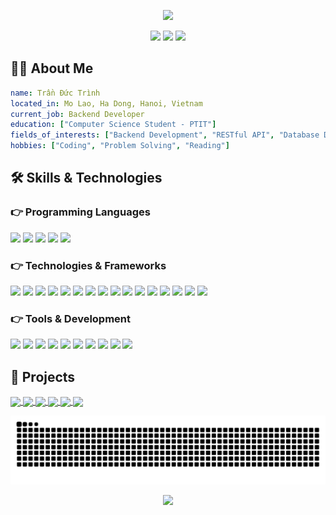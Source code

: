 <!-- Dynamic header with capsule-render -->
<p align="center">
  <img src="https://capsule-render.vercel.app/api?type=waving&color=gradient&height=200&section=header&text=Trần%20Đức%20Trình&fontSize=50&animation=fadeIn&fontAlignY=38&desc=Backend%20Developer&descAlignY=60&descAlign=62"/>
</p>

<!-- Social media icons and contact links -->
<p align="center">
  <a href="mailto:tranductrinh2k4@gmail.com"><img src="https://img.shields.io/badge/Gmail-D14836?style=for-the-badge&logo=gmail&logoColor=white"/></a>
  <a href="https://github.com/trinhtd-dev"><img src="https://img.shields.io/badge/GitHub-100000?style=for-the-badge&logo=github&logoColor=white"/></a>
  <a href="https://www.linkedin.com/in/trinhtd"><img src="https://img.shields.io/badge/LinkedIn-0077B5?style=for-the-badge&logo=linkedin&logoColor=white"/></a>
</p>

<!-- About me section -->

## 👨‍💻 About Me

```yaml
name: Trần Đức Trình
located_in: Mo Lao, Ha Dong, Hanoi, Vietnam
current_job: Backend Developer
education: ["Computer Science Student - PTIT"]
fields_of_interests: ["Backend Development", "RESTful API", "Database Design"]
hobbies: ["Coding", "Problem Solving", "Reading"]
```

<!-- Skills section -->

## 🛠️ Skills & Technologies

### 👉 Programming Languages

<p align="left">
  <img src="https://img.shields.io/badge/JavaScript-F7DF1E?style=for-the-badge&logo=javascript&logoColor=black" />
  <img src="https://img.shields.io/badge/TypeScript-007ACC?style=for-the-badge&logo=typescript&logoColor=white" />
  <img src="https://img.shields.io/badge/Java-ED8B00?style=for-the-badge&logo=openjdk&logoColor=white" />
  <img src="https://img.shields.io/badge/PHP-777BB4?style=for-the-badge&logo=php&logoColor=white" />
  <img src="https://img.shields.io/badge/Python-3776AB?style=for-the-badge&logo=python&logoColor=white" />
</p>

### 👉 Technologies & Frameworks

<p align="left">
  <!-- Backend -->
  <img src="https://img.shields.io/badge/Node.js-43853D?style=for-the-badge&logo=node.js&logoColor=white" />
  <img src="https://img.shields.io/badge/Express.js-404D59?style=for-the-badge&logo=express&logoColor=white" />
  <img src="https://img.shields.io/badge/Spring_Boot-6DB33F?style=for-the-badge&logo=spring-boot&logoColor=white" />
  <img src="https://img.shields.io/badge/NestJS-E0234E?style=for-the-badge&logo=nestjs&logoColor=white" />
  <img src="https://img.shields.io/badge/Laravel-FF2D20?style=for-the-badge&logo=laravel&logoColor=white" />
  <!-- Frontend -->
  <img src="https://img.shields.io/badge/React-20232A?style=for-the-badge&logo=react&logoColor=61DAFB" />
  <!-- Database -->
  <img src="https://img.shields.io/badge/MongoDB-4EA94B?style=for-the-badge&logo=mongodb&logoColor=white" />
  <img src="https://img.shields.io/badge/Mongoose-880000?style=for-the-badge&logo=mongoose&logoColor=white" />
  <img src="https://img.shields.io/badge/MySQL-00000F?style=for-the-badge&logo=mysql&logoColor=white" />
  <img src="https://img.shields.io/badge/SQL_Server-CC2927?style=for-the-badge&logo=microsoft-sql-server&logoColor=white" />
  <img src="https://img.shields.io/badge/Sequelize-52B0E7?style=for-the-badge&logo=sequelize&logoColor=white" />
  <img src="https://img.shields.io/badge/PostgreSQL-316192?style=for-the-badge&logo=postgresql&logoColor=white" />
  <img src="https://img.shields.io/badge/Prisma-2D3748?style=for-the-badge&logo=prisma&logoColor=white" />
  <!-- Others -->
  <img src="https://img.shields.io/badge/JWT-000000?style=for-the-badge&logo=json-web-tokens&logoColor=white" />
  <img src="https://img.shields.io/badge/Socket.io-010101?style=for-the-badge&logo=socket.io&logoColor=white" />
  <img src="https://img.shields.io/badge/PUG-A86454?style=for-the-badge&logo=pug&logoColor=white" />
</p>

### 👉 Tools & Development

<p align="left">
  <img src="https://img.shields.io/badge/Git-F05032?style=for-the-badge&logo=git&logoColor=white" />
  <img src="https://img.shields.io/badge/GitHub-100000?style=for-the-badge&logo=github&logoColor=white" />
  <img src="https://img.shields.io/badge/NPM-CB3837?style=for-the-badge&logo=npm&logoColor=white" />
  <img src="https://img.shields.io/badge/Maven-C71A36?style=for-the-badge&logo=apache-maven&logoColor=white" />
  <img src="https://img.shields.io/badge/Postman-FF6C37?style=for-the-badge&logo=postman&logoColor=white" />
  <img src="https://img.shields.io/badge/Cloudinary-3448C5?style=for-the-badge&logo=cloudinary&logoColor=white" />
  <img src="https://img.shields.io/badge/Docker-2496ED?style=for-the-badge&logo=docker&logoColor=white" />
  <img src="https://img.shields.io/badge/Redis-DC382D?style=for-the-badge&logo=redis&logoColor=white" />
  <img src="https://img.shields.io/badge/BullMQ-C71A36?style=for-the-badge&logoColor=white" />
  <img src="https://img.shields.io/badge/AWS_S3-569A31?style=for-the-badge&logo=amazon-s3&logoColor=white" />
</p>

<!--  projects -->

## 🚀 Projects

<a href="https://github.com/trinhtd-dev/Nestjs-Ecommerce-Api">
  <img align="center" src="https://github-readme-stats.vercel.app/api/pin/?username=trinhtd-dev&repo=Nestjs-Ecommerce-Api&theme=dark" />
</a>

<a href="https://github.com/trinhtd-dev/project-management">
  <img align="center" src="https://github-readme-stats.vercel.app/api/pin/?username=trinhtd-dev&repo=project-management&theme=dark" />
</a>

<a href="https://github.com/trinhtd-dev/Music-Streaming-Flatform">
  <img align="center" src="https://github-readme-stats.vercel.app/api/pin/?username=trinhtd-dev&repo=Music-Streaming-Flatform&theme=dark" />
</a>

<a href="https://github.com/trinhtd-dev/Task-Management-System">
  <img align="center" src="https://github-readme-stats.vercel.app/api/pin/?username=trinhtd-dev&repo=Task-Management-System&theme=dark" />
</a>

<a href="https://github.com/trinhtd-dev/ElectroTech-Admin">
  <img align="center" src="https://github-readme-stats.vercel.app/api/pin/?username=trinhtd-dev&repo=ElectroTech-Admin&theme=dark" />
</a>
<a href="https://github.com/trinhtd-dev/Project-Task-Hub">
  <img align="center" src="https://github-readme-stats.vercel.app/api/pin/?username=trinhtd-dev&repo=Project-Task-Hub&theme=dark" />
</a>

<!-- Snake animation -->
<p align="center">
  <picture>
    <source media="(prefers-color-scheme: dark)" srcset="https://github.com/trinhtd-dev/trinhtd-dev/blob/output/github-contribution-grid-snake-dark.svg" />
    <source media="(prefers-color-scheme: light)" srcset="https://github.com/trinhtd-dev/trinhtd-dev/blob/output/github-contribution-grid-snake.svg" />
    <img alt="github-snake" src="https://github.com/trinhtd-dev/trinhtd-dev/blob/output/github-contribution-grid-snake.svg" />
  </picture>
</p>

<!-- Footer -->
<p align="center">
  <img src="https://capsule-render.vercel.app/api?type=waving&color=gradient&height=100&section=footer"/>
</p>
